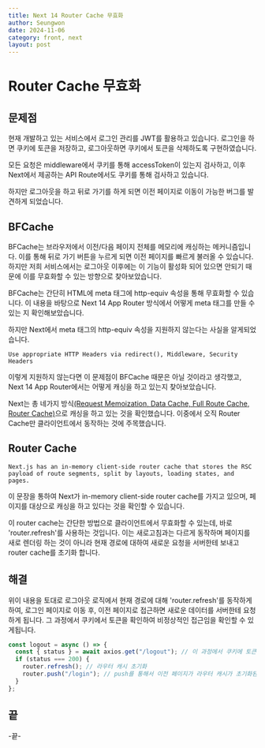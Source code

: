 ```yaml
---
title: Next 14 Router Cache 무효화
author: Seungwon
date: 2024-11-06
category: front, next
layout: post
---
```


# Router Cache 무효화

## 문제점

현재 개발하고 있는 서비스에서 로그인 관리를 JWT를 활용하고 있습니다. 로그인을 하면 쿠키에 토큰을 저장하고, 로그아웃하면 쿠키에서 토큰을 삭제하도록 구현하였습니다.

모든 요청은 middleware에서 쿠키를 통해 accessToken이 있는지 검사하고, 이후 Next에서 제공하는 API Route에서도 쿠키를 통해 검사하고 있습니다.

하지만 로그아웃을 하고 뒤로 가기를 하게 되면 이전 페이지로 이동이 가능한 버그를 발견하게 되었습니다.

## BFCache

BFCache는 브라우저에서 이전/다음 페이지 전체를 메모리에 캐싱하는 메커니즘입니다. 이를 통해 뒤로 가기 버튼을 누르게 되면 이전 페이지를 빠르게 불러올 수 있습니다. 하지만 저희 서비스에서는 로그아웃 이후에는 이 기능이 활성화 되어 있으면 안되기 때문에 이를 무효화할 수 있는 방향으로 찾아보았습니다.

BFCache는 간단히 HTML에 meta 태그에 http-equiv 속성을 통해 무효화할 수 있습니다. 이 내용을 바탕으로 Next 14 App Router 방식에서 어떻게 meta 태그를 만들 수 있는 지 확인해보았습니다.

하지만 Next에서 meta 태그의 http-equiv 속성을 지원하지 않는다는 사실을 알게되었습니다.

```
Use appropriate HTTP Headers via redirect(), Middleware, Security Headers
```

이렇게 지원하지 않는다면 이 문제점이 BFCache 때문은 아닐 것이라고 생각했고, Next 14 App Router에서는 어떻게 캐싱을 하고 있는지 찾아보았습니다.

Next는 총 네가지 방식[(Request Memoization, Data Cache, Full Route Cache, Router Cache)](https://nextjs.org/docs/app/building-your-application/caching#overview)으로 캐싱을 하고 있는 것을 확인했습니다. 이중에서 오직 Router Cache만 클라이언트에서 동작하는 것에 주목했습니다.

## Router Cache

```
Next.js has an in-memory client-side router cache that stores the RSC payload of route segments, split by layouts, loading states, and pages.
```

이 문장을 통하여 Next가 in-memory client-side router cache를 가지고 있으며, 페이지를 대상으로 캐싱을 하고 있다는 것을 확인할 수 있습니다.

이 router cache는 간단한 방법으로 클라이언트에서 무효화할 수 있는데, 바로 'router.refresh'를 사용하는 것입니다. 이는 새로고침과는 다르게 동작하며 페이지를 새로 렌더링 하는 것이 아니라 현재 경로에 대하여 새로운 요청을 서버한테 보내고 router cache를 초기화 합니다.

## 해결

위이 내용을 토대로 로그아웃 로직에서 현재 경로에 대해 'router.refresh'를 동작하게 하여, 로그인 페이지로 이동 후, 이전 페이지로 접근하면 새로운 데이터를 서버한테 요청하게 됩니다. 그 과정에서 쿠키에서 토큰을 확인하여 비정상적인 접근임을 확인할 수 있게됩니다.

```javascript
const logout = async () => {
  const { status } = await axios.get("/logout"); // 이 과정에서 쿠키에 토큰이 지워짐.
  if (status === 200) {
    router.refresh(); // 라우터 캐시 초기화
    router.push("/login"); // push를 통해서 이전 페이지가 라우터 캐시가 초기화된 페이지로 만듦
  }
};
```

## 끝

-끝-
